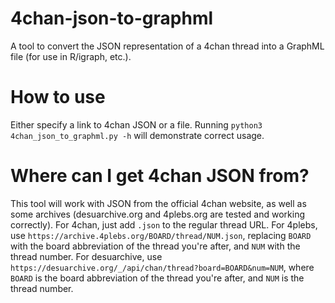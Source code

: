 # 4chan-json-to-graphml
A tool to convert the JSON representation of a 4chan thread into a GraphML file (for use in R/igraph, etc.).

# How to use
Either specify a link to 4chan JSON or a file. Running `python3 4chan_json_to_graphml.py -h` will demonstrate correct usage.

# Where can I get 4chan JSON from?
This tool will work with JSON from the official 4chan website, as well as some archives (desuarchive.org and 4plebs.org are tested and working correctly). For 4chan, just add `.json` to the regular thread URL. For 4plebs, use `https://archive.4plebs.org/BOARD/thread/NUM.json`, replacing `BOARD` with the board abbreviation of the thread you're after, and `NUM` with the thread number. For desuarchive, use `https://desuarchive.org/_/api/chan/thread?board=BOARD&num=NUM`, where `BOARD` is the board abbreviation of the thread you're after, and `NUM` is the thread number.
